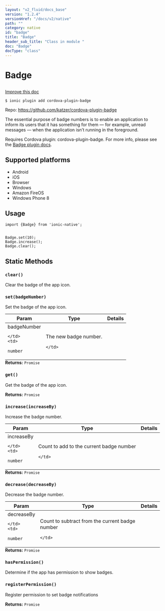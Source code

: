 ```yaml
---
layout: "v2_fluid/docs_base"
version: "1.2.4"
versionHref: "/docs/v2/native"
path: ""
category: native
id: "badge"
title: "Badge"
header_sub_title: "Class in module "
doc: "Badge"
docType: "class"
---
```









<h1 class="api-title">

  
  Badge
  

  

  

</h1>

<a class="improve-v2-docs" href="http://github.com/driftyco/ionic-native/edit/master/-native/src/plugins/badge.ts#L0">
  Improve this doc
</a>





<!-- decorators -->


<pre><code>$ ionic plugin add cordova-plugin-badge</code></pre>
<p>Repo:
  <a href="https://github.com/katzer/cordova-plugin-badge">
    https://github.com/katzer/cordova-plugin-badge
  </a>
</p>

<!-- description -->

<p>The essential purpose of badge numbers is to enable an application to inform its users that it has something for them — for example, unread messages — when the application isn’t running in the foreground.</p>
<p>Requires Cordova plugin: cordova-plugin-badge. For more info, please see the <a href="https://github.com/katzer/cordova-plugin-badge">Badge plugin docs</a>.</p>


<!-- @platforms tag -->
<h2>Supported platforms</h2>

<ul>
  <li>Android</li>
  
  <li>iOS</li>
  
  <li>Browser</li>
  
  <li>Windows</li>
  
  <li>Amazon FireOS</li>
  
  <li>Windows Phone 8</li>
  </ul>

<!-- @platforms tag end -->


<!-- @usage tag -->

<h2>Usage</h2>

<pre><code class="lang-js">import {Badge} from &#39;ionic-native&#39;;


Badge.set(10);
Badge.increase();
Badge.clear();
</code></pre>




<!-- @property tags -->
<h2>Static Methods</h2>
<div id="clear"></div>
<h3><code>clear()</code>

</h3>

Clear the badge of the app icon.










<div id="set"></div>
<h3><code>set(badgeNumber)</code>

</h3>

Set the badge of the app icon.


<table class="table param-table" style="margin:0;">
  <thead>
  <tr>
    <th>Param</th>
    <th>Type</th>
    <th>Details</th>
  </tr>
  </thead>
  <tbody>
  
  <tr>
    <td>
      badgeNumber
      
      
    </td>
    <td>
      
<code>number</code>
    </td>
    <td>
      <p>The new badge number.</p>

      
    </td>
  </tr>
  
  </tbody>
</table>





<div class="return-value" markdown="1">
  <i class="icon ion-arrow-return-left"></i>
  <b>Returns:</b> 
<code>Promise</code> 
</div>



<div id="get"></div>
<h3><code>get()</code>

</h3>

Get the badge of the app icon.






<div class="return-value" markdown="1">
  <i class="icon ion-arrow-return-left"></i>
  <b>Returns:</b> 
<code>Promise</code> 
</div>



<div id="increase"></div>
<h3><code>increase(increaseBy)</code>

</h3>

Increase the badge number.


<table class="table param-table" style="margin:0;">
  <thead>
  <tr>
    <th>Param</th>
    <th>Type</th>
    <th>Details</th>
  </tr>
  </thead>
  <tbody>
  
  <tr>
    <td>
      increaseBy
      
      
    </td>
    <td>
      
<code>number</code>
    </td>
    <td>
      <p>Count to add to the current badge number</p>

      
    </td>
  </tr>
  
  </tbody>
</table>





<div class="return-value" markdown="1">
  <i class="icon ion-arrow-return-left"></i>
  <b>Returns:</b> 
<code>Promise</code> 
</div>



<div id="decrease"></div>
<h3><code>decrease(decreaseBy)</code>

</h3>

Decrease the badge number.


<table class="table param-table" style="margin:0;">
  <thead>
  <tr>
    <th>Param</th>
    <th>Type</th>
    <th>Details</th>
  </tr>
  </thead>
  <tbody>
  
  <tr>
    <td>
      decreaseBy
      
      
    </td>
    <td>
      
<code>number</code>
    </td>
    <td>
      <p>Count to subtract from the current badge number</p>

      
    </td>
  </tr>
  
  </tbody>
</table>





<div class="return-value" markdown="1">
  <i class="icon ion-arrow-return-left"></i>
  <b>Returns:</b> 
<code>Promise</code> 
</div>



<div id="hasPermission"></div>
<h3><code>hasPermission()</code>

</h3>

Determine if the app has permission to show badges.










<div id="registerPermission"></div>
<h3><code>registerPermission()</code>

</h3>

Register permission to set badge notifications






<div class="return-value" markdown="1">
  <i class="icon ion-arrow-return-left"></i>
  <b>Returns:</b> 
<code>Promise</code> 
</div>




<!-- methods on the class --><!-- related link --><!-- end content block -->


<!-- end body block -->

